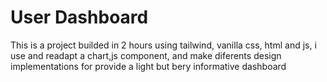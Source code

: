 # User Dashboard

This is a project builded in 2 hours using tailwind, vanilla css, html and js, i use and readapt a chart,js component, and make diferents design implementations for provide a light but bery informative dashboard